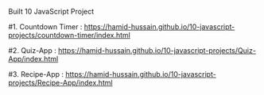 Built 10 JavaScript Project

#1. Countdown Timer : https://hamid-hussain.github.io/10-javascript-projects/countdown-timer/index.html

#2. Quiz-App : https://hamid-hussain.github.io/10-javascript-projects/Quiz-App/index.html

#3. Recipe-App : https://hamid-hussain.github.io/10-javascript-projects/Recipe-App/index.html